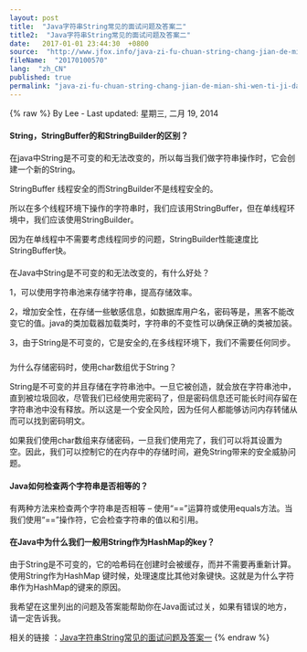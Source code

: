 ```yaml
---
layout: post
title:  "Java字符串String常见的面试问题及答案二"
title2:  "Java字符串String常见的面试问题及答案二"
date:   2017-01-01 23:44:30  +0800
source:  "http://www.jfox.info/java-zi-fu-chuan-string-chang-jian-de-mian-shi-wen-ti-ji-da-an-er.html"
fileName:  "20170100570"
lang:  "zh_CN"
published: true
permalink: "java-zi-fu-chuan-string-chang-jian-de-mian-shi-wen-ti-ji-da-an-er.html"
---
```

{% raw %}
By Lee - Last updated: 星期三, 二月 19, 2014

#### String，StringBuffer的和StringBuilder的区别？

在java中String是不可变的和无法改变的，所以每当我们做字符串操作时，它会创建一个新的String。

StringBuffer 线程安全的而StringBuilder不是线程安全的。

所以在多个线程环境下操作的字符串时，我们应该用StringBuffer，但在单线程环境中，我们应该使用StringBuilder。

因为在单线程中不需要考虑线程同步的问题，StringBuilder性能速度比StringBuffer快。

#### 
在Java中String是不可变的和无法改变的，有什么好处？

1，可以使用字符串池来存储字符串，提高存储效率。

2，增加安全性，在存储一些敏感信息，如数据库用户名，密码等是，黑客不能改变它的值。java的类加载器加载类时，字符串的不变性可以确保正确的类被加装。

3，由于String是不可变的，它是安全的,在多线程环境下，我们不需要任何同步。

### 
为什么存储密码时，使用char数组优于String？

String是不可变的并且存储在字符串池中。一旦它被创造，就会放在字符串池中，直到被垃圾回收，尽管我们已经使用完密码了，但是密码信息还可能长时间存留在字符串池中没有释放。所以这是一个安全风险，因为任何人都能够访问内存转储从而可以找到密码明文。

如果我们使用char数组来存储密码，一旦我们使用完了，我们可以将其设置为空。因此，我们可以控制它的在内存中的存储时间，避免String带来的安全威胁问题。

#### Java如何检查两个字符串是否相等的？

有两种方法来检查两个字符串是否相等 – 使用“==”运算符或使用equals方法。当我们使用“==”操作符，它会检查字符串的值以和引用。

#### 在Java中为什么我们一般用String作为HashMap的key？

由于String是不可变的，它的哈希码在创建时会被缓存，而并不需要再重新计算。使用String作为HashMap 键时候，处理速度比其他对象键快。这就是为什么字符串作为HashMap的键来的原因。

我希望在这里列出的问题及答案能帮助你在Java面试过关，如果有错误的地方，请一定告诉我。

相关的链接 ：[Java字符串String常见的面试问题及答案一](http://www.jfox.info/go.php?url=http://www.jfox.info/javazifuchuanstringchangjiandemianshiwentijidaanyi)
{% endraw %}